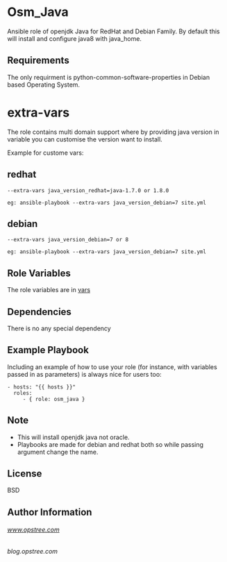 Osm_Java
=========

Ansible role of openjdk Java for RedHat and Debian Family. By default this will install and configure java8 with java_home.

Requirements
------------
The only requirment is python-common-software-properties in Debian based Operating System.

extra-vars
==========

The role contains multi domain support where by providing java version in variable you can customise the version want to install.

Example for custome vars:  

redhat
-------  
```
--extra-vars java_version_redhat=java-1.7.0 or 1.8.0

eg: ansible-playbook --extra-vars java_version_debian=7 site.yml
```

debian  
------- 
``` 
--extra-vars java_version_debian=7 or 8

eg: ansible-playbook --extra-vars java_version_debian=7 site.yml
```

Role Variables
--------------
The role variables are in [vars](https://github.com/opstree-ansible/osm_java/blob/release-1.1/vars/main.yml)

Dependencies
------------

There is no any special dependency

Example Playbook
----------------

Including an example of how to use your role (for instance, with variables passed in as parameters) is always nice for users too:

    - hosts: "{{ hosts }}"
      roles:
         - { role: osm_java }

Note
--------

* This will install openjdk java not oracle.
* Playbooks are made for debian and redhat both so while passing argument change the name.

License
-------

BSD

Author Information
------------------
###### www.opstree.com

###### blog.opstree.com

